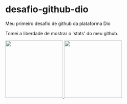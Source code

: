 # desafio-github-dio
Meu primeiro desafio de github da plataforma Dio

Tomei a liberdade de mostrar o 'stats' do meu github.

<div>
    <a href="https://github.com/Deyvid-Kasteh">
    <img height="180em" src="https://github-readme-stats.vercel.app/api?username=Deyvid-Kasteh&theme=highcontrast&show_icons=true&count_private=true"/>
    <img height="180em" src="https://github-readme-stats.vercel.app/api/top-langs/?username=Deyvid-Kasteh&theme=highcontrast"/>
</div>

